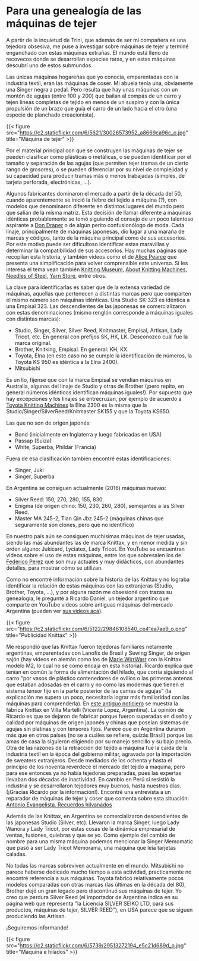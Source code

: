 # Para una genealogía de las máquinas de tejer


A partir de la inquietud de Trini, que además de ser mi compañera es una
tejedora obsesiva, me puse a investigar sobre máquinas de tejer y terminé
enganchado con estas máquinas extrañas. El mundo está lleno de recovecos donde
se desarrollan especies raras, y en estas máquinas descubrí uno de estos
submundos.

Las únicas máquinas hogareñas que yo conocía, emparentadas con la
industria textil, eran las máquinas de coser. Mi abuela tenía una,
obviamente una Singer negra a pedal. Pero resulta que hay unas máquinas
con un montón de agujas (entre 100 y 200) que bailan al compás de un
carro y tejen lineas completas de tejido en menos de un suspiro y con la
única propulsión de un brazo que guía el carro de un lado hacia el otro
(una especie de planchado creacionista).

{{< figure src="https://c2.staticflickr.com/6/5621/30026573952_a8669ca96c_o.jpg" title="Máquina de tejer" >}}

Por el material principal con que se construyen las máquinas de tejer se
pueden clasificar como plásticas o metálicas, o se pueden identificar
por el tamaño y separación de las agujas (que permiten tejer tramas de
un cierto rango de grosores), o se pueden diferenciar por su nivel de
complejidad y su capacidad para producir tramas más o menos trabajadas
(simples, de tarjeta perforada, electrónicas, \...).

Algunos fabricantes dominaron el mercado a partir de la década del 50,
cuando aparentemente se inició la fiebre del tejido a máquina (?), con
modelos que denominaron diferente en distintos lugares del mundo pero
que salían de la misma matriz. Esta decisión de llamar diferente a
máquinas idénticas probablemente se tomó siguiendo el consejo de un poco
talentoso aspirante a [Don
Draper](https://en.wikipedia.org/wiki/Don_Draper) o de algún perito
confusionólogo de moda. Cada linaje, principalmente de máquinas
japonesas, dio lugar a una maraña de marcas y códigos, tanto de la
máquina principal como de sus accesorios. Por este motivo puede ser
dificultoso identificar estas maravillas y determinar la compatibilidad
de sus accesorios. Hay muchas páginas que recopilan esta historia, y
también videos como el de [Alice
Pearce](https://www.youtube.com/watch?v=B18tnbDF1LM) que presenta una
simplificación para volver comprensible este universo. Si les interesa
el tema vean también [Knitting
Museum](http://www.knittingmachinemuseum.com), [About Knitting
Machines](http://www.aboutknittingmachines.com), [Needles of
Steel](http://www.needlesofsteel.org.uk), [Yarn
Store](http://www.yarn-store.com/knitting-machine-chart.html), entre
otros.

La clave para identificarlas es saber que de la extensa variedad de
máquinas, aquellas que pertenecen a distintas marcas pero que comparten
el mismo número son máquinas idénticas. Una Studio SK-323 es idéntica a
una Empisal 323. Las descendientes de las japonesas se comercializaron
con estas denominaciones (mismo renglón corresponde a máquinas iguales
con distintas marcas):

-   Studio, Singer, Silver, Silver Reed, Knitmaster, Empisal, Artisan,
    Lady Tricot, etc. En general con prefijos SK, HK, LK. Desconozco
    cuál fue la marca original.
-   Brother, Knitking, Empisal. En general: KH, KX.
-   Toyota, Elna (en este caso no se cumple la identificación de
    números, la Toyota KS 950 es idéntica a la Elna 2400).
-   Mitsubishi

Es un lío, fíjense que con la marca Empisal se vendían máquinas en
Australia, algunas del linaje de Studio y otras de Brother (¡pero
repito, en general números idénticos identifican máquinas iguales!). Por
supuesto que hay excepciones y los linajes se entrecruzan, por ejemplo
de acuerdo a [Toyota Knitting
Machines](http://toyotaknitting.blogspot.com) la Elna 2300 es la misma
que la Studio/Singer/SilverReed/Knitmaster SK155 y que la Toyota KS650.

Las que no son de origen japonés:

-   Bond (inicialmente en Inglaterra y luego fabricadas en USA)
-   Passap (Suiza)
-   White, Superba, Phildar (Francia)

Fuera de esa clasificación también encontré estas identificaciones:

-   Singer, Juki
-   Singer, Superba

En Argentina se consiguen actualmente (2016) máquinas nuevas:

-   Silver Reed: 150, 270, 280, 155, 830.
-   Enigma (de origen chino: 150, 230, 260, 280), semejantes a las
    Silver Reed.
-   Master MA 245-2, Tian Qin Jbz 245-2 (máquinas chinas que seguramente
    son clones, pero que no identifico)

En nuestro país aún se consiguen muchísimas máquinas de tejer usadas,
siendo las más abundantes las de marca Knittax, y en menor medida y sin
orden alguno: Jukicard, Lyciatex, Lady Tricot. En YouTube se encuentran
videos sobre el uso de estas máquinas, entre los que sobresalen los de
[Federico Perez](https://www.youtube.com/user/yofedecba/videos) que son
muy actuales y muy didácticos, con abundantes detalles, para mostrar
cómo se utilizan.

Como no encontré información sobre la historia de las Knittax y no
lograba identificar la relación de estas máquinas con las extranjeras
(Studio, Brother, Toyota, \...), y por alguna razón me obsesioné con
trazas su genealogía, le pregunté a Ricardo Daniel, un tejedor argentino
que comparte en YouTube videos sobre antiguas máquinas del mercado
Argentina (pueden ver [sus videos
aca](https://www.youtube.com/channel/UCkj4JunuuEGnZKO33Wcl3cg/videos)).

{{< figure src="https://c2.staticflickr.com/6/5122/29846108540_ce41ea7ae9_o.png" title="Publicidad Knittax" >}}

Me respondió que las Knittax fueron tejedoras familiares netamente
argentinas, emparentadas con Lanofix de Brasil y Sewing Singer, de
origen sajón (hay videos en alemán como los de [Marie
WirrWarr](https://www.youtube.com/playlist?list=PLHHt8YBykVnMZgpR7r1l-JvBaxhiFEJ5D)
con la Knittax modelo M2, lo cual no se cómo encaja en esta historia).
Ricardo explica que tenían en común la forma de alimentación del hilado,
que corría siguiendo al carro \"por vasos de plástico contenedores de
ovillos o las primeras antenas que estaban adosadas en el carro y no
como las modernas que tienen el sistema tensor fijo en la parte
posterior de las camas de agujas\" (la explicación me supera un poco,
necesitaría lograr más familiaridad con las máquinas para comprenderla).
En [este antiguo noticiero](https://www.youtube.com/watch?v=cy8Eh9Mfq_s)
se muestra la fábrica Knittax en Villa Martelli (Vicente Lopez,
Argentina). La opinión de Ricardo es que se dejaron de fabricar porque
fueron superadas en diseño y calidad por máquinas de origen japonés y
chinas que poseían sistemas de agujas sin platinas y con tensores fijos.
Parece que en Argentina duraron más que en otros países (no se a cuáles
se refiere, quizás Brasil) porque las amas de casa la siguieron
eligiendo por su manejo sencillo y su bajo precio. Otra de las razones
de la retracción del tejido a máquina fue la caída de la industria
textil en la época del gobierno militar, agravada por la importación de
sweaters extranjeros. Desde mediados de los ochenta y hasta el principio
de los noventa reverdece el mercado del tejido a maquina, pero para ese
entonces ya no había tejedoras preparadas, pues las expertas llevaban
dos décadas de inactividad. En cambio en Perú sí resistió la industria y
se desarrollaron tejedores muy buenos, hasta nuestros días. (¡Gracias
Ricardo por la información!)﻿. Encontré una entrevista a un reparador de
máquinas de tejer y coser que comenta sobre esta situación: [Antonio
Evangelista. Recuerdos
hilvanados](http://www.diariodemocracia.com/notas/2011/9/30/locales-27302.asp)

Además de las Knittax, en Argentina se comercializaron descendientes de
las japonesas Studio (Silver, etc). Llevaron la marca Singer, luego Lady
Wanora y Lady Tricot, por estas cosas de la dinámica empresarial de
ventas, fusiones, quiebras y que se yo. Como ejemplo del cambio de
nombre para una misma máquina podemos mencionar la Singer Memomatic que
pasó a ser Lady Tricot Memorama, una máquina que leía tarjetas caladas.

No todas las marcas sobreviven actualmente en el mundo. Mitsubishi no
parece haberse dedicado mucho tiempo a esta actividad, practicamente no
encontré referencia a sus máquinas. Toyota fabricó relativamente pocos
modelos comparadas con otras marcas (las últimas en la década del 80),
Brother dejó un gran legado pero discontinuó sus máquinas de tejer. Yo
creo que perdura Silver Reed (el importador de Argentina indica en su
página web que representa \"la Licencia SILVER SEIKO LTD, para sus
productos, máquinas de tejer, SILVER REED\"), en USA parece que se
siguen produciendo las Artisan.

¡Seguiremos informando!

{{< figure src="https://c2.staticflickr.com/6/5739/29513272194_e5c21d689d_o.jpg" title="Máquina e hilados" >}}

